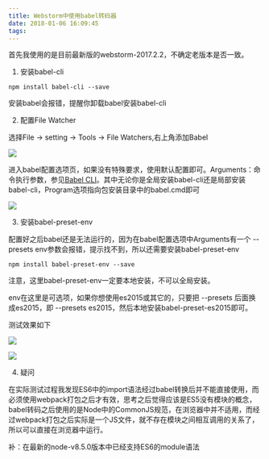 ```yaml
---
title: Webstorm中使用babel转码器
date: 2018-01-06 16:09:45
tags:
---
```

首先我使用的是目前最新版的webstorm-2017.2.2，不确定老版本是否一致。

1. 安装babel-cli

```shell
npm install babel-cli --save
```

安装babel会报错，提醒你卸载babel安装babel-cli

2. 配置File Watcher

选择File -> setting -> Tools -> File Watchers,右上角添加Babel

![](http://img.blog.csdn.net/20170830194601801)

进入babel配置选项页，如果没有特殊要求，使用默认配置即可。Arguments：命令执行参数，参见[Babel CLI](https://babeljs.io/docs/usage/cli/)。其中无论你是全局安装babel-cli还是局部安装babel-cli，Program选项指向包安装目录中的babel.cmd即可

![](http://img.blog.csdn.net/20170830194644221)

3. 安装babel-preset-env

配置好之后babel还是无法运行的，因为在babel配置选项中Arguments有一个 --presets env参数会报错，提示找不到，所以还需要安装babel-preset-env

```shell
npm install babel-preset-env --save
```

注意，这里babel-preset-env一定要本地安装，不可以全局安装。

env在这里是可选项，如果你想使用es2015或其它的，只要把 --presets 后面换成es2015，即 --presets es2015，然后本地安装babel-preset-es2015即可。

测试效果如下

![](http://img.blog.csdn.net/20170830194721879)

![](http://img.blog.csdn.net/20170830194727879)

4. 疑问

在实际测试过程我发现ES6中的import语法经过babel转换后并不能直接使用，而必须使用webpack打包之后才有效，思考之后觉得应该是ES5没有模块的概念，babel转码之后使用的是Node中的CommonJS规范，在浏览器中并不适用，而经过webpack打包之后实际是一个JS文件，就不存在模块之间相互调用的关系了，所以可以直接在浏览器中运行。

补：在最新的node-v8.5.0版本中已经支持ES6的module语法